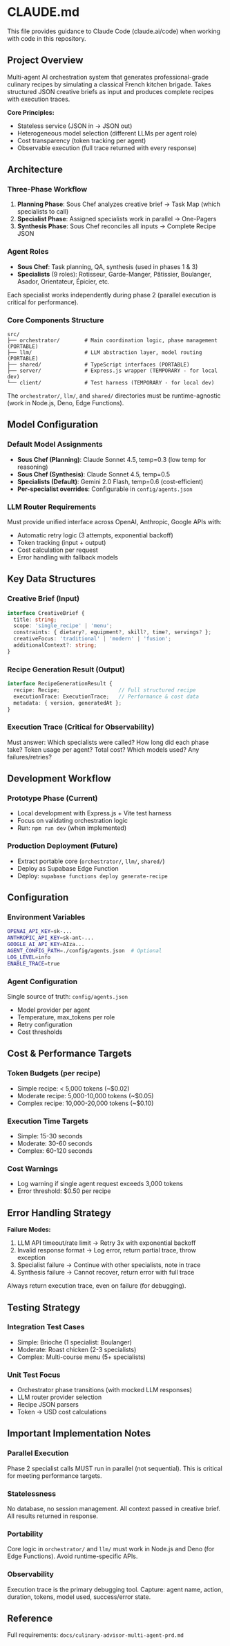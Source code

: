 # CLAUDE.md

This file provides guidance to Claude Code (claude.ai/code) when working with code in this repository.

## Project Overview

Multi-agent AI orchestration system that generates professional-grade culinary recipes by simulating a classical French kitchen brigade. Takes structured JSON creative briefs as input and produces complete recipes with execution traces.

**Core Principles:**
- Stateless service (JSON in → JSON out)
- Heterogeneous model selection (different LLMs per agent role)
- Cost transparency (token tracking per agent)
- Observable execution (full trace returned with every response)

## Architecture

### Three-Phase Workflow

1. **Planning Phase**: Sous Chef analyzes creative brief → Task Map (which specialists to call)
2. **Specialist Phase**: Assigned specialists work in parallel → One-Pagers
3. **Synthesis Phase**: Sous Chef reconciles all inputs → Complete Recipe JSON

### Agent Roles

- **Sous Chef**: Task planning, QA, synthesis (used in phases 1 & 3)
- **Specialists** (9 roles): Rotisseur, Garde-Manger, Pâtissier, Boulanger, Asador, Orientateur, Épicier, etc.

Each specialist works independently during phase 2 (parallel execution is critical for performance).

### Core Components Structure

```
src/
├── orchestrator/        # Main coordination logic, phase management (PORTABLE)
├── llm/                 # LLM abstraction layer, model routing (PORTABLE)
├── shared/              # TypeScript interfaces (PORTABLE)
├── server/              # Express.js wrapper (TEMPORARY - for local dev)
└── client/              # Test harness (TEMPORARY - for local dev)
```

The `orchestrator/`, `llm/`, and `shared/` directories must be runtime-agnostic (work in Node.js, Deno, Edge Functions).

## Model Configuration

### Default Model Assignments

- **Sous Chef (Planning)**: Claude Sonnet 4.5, temp=0.3 (low temp for reasoning)
- **Sous Chef (Synthesis)**: Claude Sonnet 4.5, temp=0.5
- **Specialists (Default)**: Gemini 2.0 Flash, temp=0.6 (cost-efficient)
- **Per-specialist overrides**: Configurable in `config/agents.json`

### LLM Router Requirements

Must provide unified interface across OpenAI, Anthropic, Google APIs with:
- Automatic retry logic (3 attempts, exponential backoff)
- Token tracking (input + output)
- Cost calculation per request
- Error handling with fallback models

## Key Data Structures

### Creative Brief (Input)
```typescript
interface CreativeBrief {
  title: string;
  scope: 'single_recipe' | 'menu';
  constraints: { dietary?, equipment?, skill?, time?, servings? };
  creativeFocus: 'traditional' | 'modern' | 'fusion';
  additionalContext?: string;
}
```

### Recipe Generation Result (Output)
```typescript
interface RecipeGenerationResult {
  recipe: Recipe;                   // Full structured recipe
  executionTrace: ExecutionTrace;   // Performance & cost data
  metadata: { version, generatedAt };
}
```

### Execution Trace (Critical for Observability)
Must answer: Which specialists were called? How long did each phase take? Token usage per agent? Total cost? Which models used? Any failures/retries?

## Development Workflow

### Prototype Phase (Current)
- Local development with Express.js + Vite test harness
- Focus on validating orchestration logic
- Run: `npm run dev` (when implemented)

### Production Deployment (Future)
- Extract portable core (`orchestrator/`, `llm/`, `shared/`)
- Deploy as Supabase Edge Function
- Deploy: `supabase functions deploy generate-recipe`

## Configuration

### Environment Variables
```bash
OPENAI_API_KEY=sk-...
ANTHROPIC_API_KEY=sk-ant-...
GOOGLE_AI_API_KEY=AIza...
AGENT_CONFIG_PATH=./config/agents.json  # Optional
LOG_LEVEL=info
ENABLE_TRACE=true
```

### Agent Configuration
Single source of truth: `config/agents.json`
- Model provider per agent
- Temperature, max_tokens per role
- Retry configuration
- Cost thresholds

## Cost & Performance Targets

### Token Budgets (per recipe)
- Simple recipe: < 5,000 tokens (~$0.02)
- Moderate recipe: 5,000-10,000 tokens (~$0.05)
- Complex recipe: 10,000-20,000 tokens (~$0.10)

### Execution Time Targets
- Simple: 15-30 seconds
- Moderate: 30-60 seconds
- Complex: 60-120 seconds

### Cost Warnings
- Log warning if single agent request exceeds 3,000 tokens
- Error threshold: $0.50 per recipe

## Error Handling Strategy

**Failure Modes:**
1. LLM API timeout/rate limit → Retry 3x with exponential backoff
2. Invalid response format → Log error, return partial trace, throw exception
3. Specialist failure → Continue with other specialists, note in trace
4. Synthesis failure → Cannot recover, return error with full trace

Always return execution trace, even on failure (for debugging).

## Testing Strategy

### Integration Test Cases
- Simple: Brioche (1 specialist: Boulanger)
- Moderate: Roast chicken (2-3 specialists)
- Complex: Multi-course menu (5+ specialists)

### Unit Test Focus
- Orchestrator phase transitions (with mocked LLM responses)
- LLM router provider selection
- Recipe JSON parsers
- Token → USD cost calculations

## Important Implementation Notes

### Parallel Execution
Phase 2 specialist calls MUST run in parallel (not sequential). This is critical for meeting performance targets.

### Statelessness
No database, no session management. All context passed in creative brief. All results returned in response.

### Portability
Core logic in `orchestrator/` and `llm/` must work in Node.js and Deno (for Edge Functions). Avoid runtime-specific APIs.

### Observability
Execution trace is the primary debugging tool. Capture: agent name, action, duration, tokens, model used, success/error state.

## Reference

Full requirements: `docs/culinary-advisor-multi-agent-prd.md`
